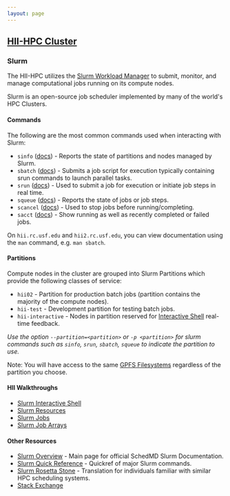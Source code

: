 ```yaml
---
layout: page
---
```


## [HII-HPC Cluster](../hii-hpc.html)

### Slurm

The HII-HPC utilizes the [Slurm Workload Manager](https://en.wikipedia.org/wiki/Slurm_Workload_Manager) to submit, monitor, and manage computational
jobs running on its compute nodes.

Slurm is an open-source job scheduler implemented by many of the world's HPC Clusters.

#### Commands

The following are the most common commands used when interacting with Slurm:

- `sinfo` ([docs](http://slurm.schedmd.com/sinfo.html)) -
   Reports the state of partitions and nodes managed by Slurm.
- `sbatch` ([docs](http://slurm.schedmd.com/sbatch.html)) -
   Submits a job script for execution typically containing srun commands to launch parallel tasks.
- `srun`  ([docs](http://slurm.schedmd.com/srun.html)) -
   Used to submit a job for execution or initiate job steps in real time.
- `squeue` ([docs](http://slurm.schedmd.com/squeue.html)) -
   Reports the state of jobs or job steps.
- `scancel` ([docs](http://slurm.schedmd.com/scancel.html)) -
   Used to stop jobs before running/completing.
- `sacct` ([docs](http://slurm.schedmd.com/sacct.html)) -
   Show running as well as recently completed or failed jobs.

On `hii.rc.usf.edu` and `hii2.rc.usf.edu`, you can view documentation using the `man` command, e.g. `man sbatch`.


#### Partitions

Compute nodes in the cluster are grouped into Slurm Partitions
which provide the following classes of service:

- `hii02` - Partition for production batch jobs (partition contains the majority of the compute nodes).
- `hii-test` - Development partition for testing batch jobs.
- `hii-interactive` - Nodes in partition reserved for [Interactive Shell](interactive.html)
  real-time feedback.

*Use the option `--partition=<partition>` or `-p <partition>` for slurm commands such as `sinfo`, `srun`, `sbatch`,
`squeue` to indicate the partition to use.*

Note: You will have access to the same [GPFS Filesystems](filesystems.html)
regardless of the partition you choose.

#### HII Walkthroughs

- [Slurm Interactive Shell](interactive.html)
- [Slurm Resources](sinfo.html)
- [Slurm Jobs](sbatch.html)
- [Slurm Job Arrays](slurm-arrays.html)

#### Other Resources

- [Slurm Overview](http://slurm.schedmd.com/slurm.html) - Main page for official SchedMD Slurm Documentation.
- [Slurm Quick Reference](http://slurm.schedmd.com/pdfs/summary.pdf) - Quickref of major Slurm commands.
- [Slurm Rosetta Stone](http://slurm.schedmd.com/rosetta.pdf) - Translation for individuals familiar with similar HPC scheduling systems.
- [Stack Exchange](http://stackoverflow.com/questions/tagged/slurm)
